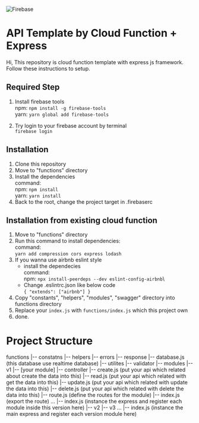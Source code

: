 
![Firebase](https://www.gstatic.com/devrel-devsite/prod/v36e9b4a2fdc696650f09851e8c880b958655492821ded3455f80aaef87b6b52b/firebase/images/lockup.png)


# API Template by Cloud Function + Express
Hi,
This repository is cloud function template with express js framework. Follow these instructions to setup.

## Required Step

1. Install firebase tools\
npm: `npm install -g firebase-tools`\
yarn: `yarn global add firebase-tools`

2. Try login to your firebase account by terminal\
`firebase login`


## Installation
1. Clone this repository
2. Move to "functions" directory
3. Install the dependencies \
command:\
npm: `npm install`\
yarn: `yarn install`
4. Back to the root, change the project target in .firebaserc 


## Installation from existing cloud function
1. Move to "functions" directory
2. Run this command to install dependencies:\
command:\
`yarn add compression cors express lodash`
6. If you wanna use airbnb eslint style
   - install the dependecies\
      command:\
      npm: `npx install-peerdeps --dev eslint-config-airbnb`\
   - Change .eslintrc.json like below code\
`
{
  "extends": ["airbnb"]
}
`
4. Copy "constants", "helpers", "modules", "swagger" directory into functions directory
5. Replace your `index.js` with `functions/index.js` which this project own
6. done.

# Project Structure

functions
|-- constatns
|-- helpers
    |-- errors
    |-- response
    |-- database.js (this database use realtime database)
    |-- utilites
    |-- validator
|-- modules
    |-- v1
      |-- [your module]
        |-- controller
            |-- create.js (put your api which related about create the data into this)
            |-- read.js (put your api which related with get the data into this)
            |-- update.js (put your api which related with update the data into this)
            |-- delete.js (put your api which related with delete the data into this)
        |-- route.js (define the routes for the module)
        |-- index.js (export the route)
      ...
      |-- index.js (instance the express and register each module inside this version here)
    |-- v2
    |-- v3
    ...
|-- index.js (instance the main express and register each version module here)